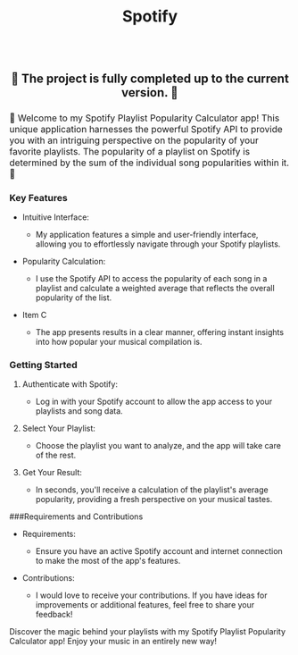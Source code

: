 <h1 align="center"> Spotify </h1>

<p align="center">
  
</p>

<br>
<br>
<h2 align="center">🏁 The project is fully completed up to the current version. 🏁 </h2>

<h4 style="font-weight: normal; font-size:16px;"> 🔨 Welcome to my Spotify Playlist Popularity Calculator app! This unique application harnesses the powerful Spotify API to provide you with an intriguing perspective on the popularity of your favorite playlists. The popularity of a playlist on Spotify is determined by the sum of the individual song popularities within it. 🔨 </h4>


### Key Features


+ Intuitive Interface:

    + My application features a simple and user-friendly interface, allowing you to effortlessly navigate through your Spotify playlists.

+ Popularity Calculation:

    + I use the Spotify API to access the popularity of each song in a playlist and calculate a weighted average that reflects the overall popularity of the list.

+ Item C
    + The app presents results in a clear manner, offering instant insights into how popular your musical compilation is.


### Getting Started

1. Authenticate with Spotify:

	+ Log in with your Spotify account to allow the app access to your playlists and song data.

2. Select Your Playlist:

	+ Choose the playlist you want to analyze, and the app will take care of the rest.

3. Get Your Result:

	+ In seconds, you'll receive a calculation of the playlist's average popularity, providing a fresh perspective on your musical tastes.

###Requirements and Contributions
+ Requirements:

	+ Ensure you have an active Spotify account and internet connection to make the most of the app's features.
+ Contributions:

	+ I would love to receive your contributions. If you have ideas for improvements or additional features, feel free to share your feedback!
	
Discover the magic behind your playlists with my Spotify Playlist Popularity Calculator app! Enjoy your music in an entirely new way!

